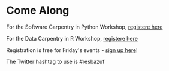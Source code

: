 # Come Along
<p>For the Software Carpentry in Python Workshop, <a href="XXXX">registere here</a>
<p>For the Data Carpentry in R Workshop, <a href="XXXX">registere here</a>
<p>Registration is free for Friday's events - <a href="XXXX">sign up here</a>!</p>
<p>The Twitter hashtag to use is #resbazuf</p>

